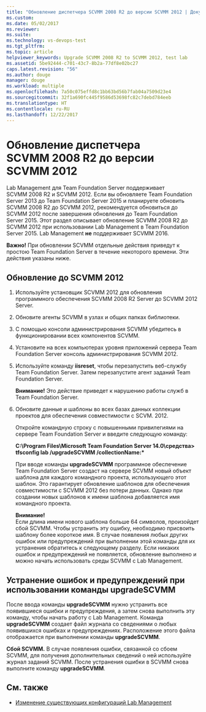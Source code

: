```yaml
---
title: "Обновление диспетчера SCVMM 2008 R2 до версии SCVMM 2012 | Документы Майкрософт"
ms.custom: 
ms.date: 05/02/2017
ms.reviewer: 
ms.suite: 
ms.technology: vs-devops-test
ms.tgt_pltfrm: 
ms.topic: article
helpviewer_keywords: Upgrade SCVMM 2008 R2 to SCVMM 2012, test lab
ms.assetid: 5be92444-c701-43c7-8b2a-77df8e02bc27
caps.latest.revision: "56"
ms.author: douge
manager: douge
ms.workload: multiple
ms.openlocfilehash: 7a50c075effd8c1bb63bd56b7fab04a7509d23e4
ms.sourcegitcommit: 32f1a690fc445f9586d53698fc82c7debd784eeb
ms.translationtype: HT
ms.contentlocale: ru-RU
ms.lasthandoff: 12/22/2017
---
```

# <a name="upgrade-scvmm-2008-r2-to-scvmm-2012"></a>Обновление диспетчера SCVMM 2008 R2 до версии SCVMM 2012

Lab Management для Team Foundation Server поддерживает SCVMM 2008 R2 и SCVMM 2012. Если вы обновляете Team Foundation Server 2013 до Team Foundation Server 2015 и планируете обновить SCVMM 2008 R2 до SCVMM 2012, рекомендуется обновиться до SCVMM 2012 после завершения обновления до Team Foundation Server 2015. Этот раздел описывает обновление SCVMM 2008 R2 до SCVMM 2012 при использовании Lab Management в Team Foundation Server 2015.
Lab Management **не** поддерживает SCVMM 2016. 

**Важно!** При обновлении SCVMM отдельные действия приведут к простою Team Foundation Server в течение некоторого времени. Эти действия указаны ниже.

## <a name="upgrading-to-scvmm-2012"></a>Обновление до SCVMM 2012

1. Используйте установщик SCVMM 2012 для обновления программного обеспечения SCVMM 2008 R2 Server до SCVMM 2012 Server.

1. Обновите агенты SCVMM в узлах и общих папках библиотеки.

1. С помощью консоли администрирования SCVMM убедитесь в функционировании всех компонентов SCVMM.

1. Установите на всех компьютерах уровня приложений сервера Team Foundation Server консоль администрирования SCVMM 2012.

1. Используйте команду **iisreset**, чтобы перезапустить веб-службу Team Foundation Server. Затем перезапустите агент заданий Team Foundation Server.

   **Внимание!** Это действие приведет к нарушению работы служб в Team Foundation Server.

1. Обновите данные и шаблоны во всех базах данных коллекции проектов для обеспечения совместимости с SCVM. 
   2012.

   Откройте командную строку с повышенными привилегиями на сервере Team Foundation Server и введите следующую команду:

   **C:\\Program Files\\Microsoft Team Foundation Server 14.0\\средства\> tfsconfig lab /upgradeSCVMM /collectionName:\***

   При вводе команды **upgradeSCVMM** программное обеспечение Team Foundation Server создаст на сервере SCVMM новый объект шаблона для каждого командного проекта, использующего этот шаблон. Это гарантирует обновление шаблонов для обеспечения совместимости с SCVMM 2012 без потери данных. Однако при создании новых шаблонов к имени шаблона добавляется имя командного проекта.

   **Внимание!**  
   Если длина имени нового шаблона больше 64 символов, произойдет сбой SCVMM. Чтобы устранить эту ошибку, необходимо присвоить шаблону более короткое имя. В случае появления любых других ошибок или предупреждений при выполнении этой команды для их устранения обратитесь к следующему разделу. Если никаких ошибок и предупреждений не появляется, обновление выполнено и можно начать использовать среды SCVMM с Lab Management.

## <a name="resolving-errors-and-warnings-when-using-the-upgradescvmm-command"></a>Устранение ошибок и предупреждений при использовании команды upgradeSCVMM

После ввода команды **upgradeSCVMM** нужно устранить все появившиеся ошибки и предупреждения, а затем снова выполнить эту команду, чтобы начать работу с Lab Management. Команда **upgradeSCVMM** создает файл журнала со сведениями о любых появившихся ошибках и предупреждениях. Расположение этого файла отображается при выполнении команды **upgradeSCVMM**.

**Сбой SCVMM.** В случае появления ошибки, связанной со сбоем SCVMM, для получения дополнительных сведений о ней используйте журнал заданий SCVMM. После устранения ошибки в SCVMM снова выполните команду **upgradeSCVMM**.

## <a name="see-also"></a>См. также

* [Изменение существующих конфигураций Lab Management](https://msdn.microsoft.com/library/ee704508%28v=vs.140%29.aspx)
